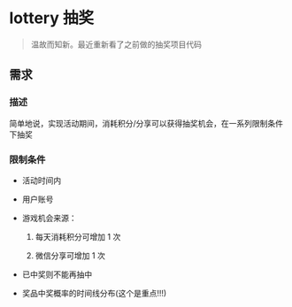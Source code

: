 # lottery 抽奖

> 温故而知新。最近重新看了之前做的抽奖项目代码

## 需求

### 描述

简单地说，实现活动期间，消耗积分/分享可以获得抽奖机会，在一系列限制条件下抽奖

### 限制条件

- 活动时间内

- 用户账号

- 游戏机会来源：

  1. 每天消耗积分可增加 1 次

  1. 微信分享可增加 1 次

- 已中奖则不能再抽中

- 奖品中奖概率的时间线分布(这个是重点!!!)
